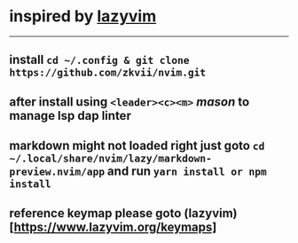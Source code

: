 # inspired by [lazyvim](https://github.com/folke/lazy.nvim)
---

## **install** `cd ~/.config & git clone https://github.com/zkvii/nvim.git`

## after install using `<leader><c><m>` *mason* to manage lsp dap linter

## markdown might not loaded right just goto `cd ~/.local/share/nvim/lazy/markdown-preview.nvim/app` and run `yarn install or npm install`

## reference keymap please goto (lazyvim)[https://www.lazyvim.org/keymaps]
